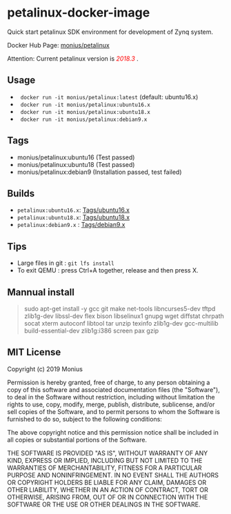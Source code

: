 # petalinux-docker-image

Quick start petalinux SDK environment for development of Zynq system.

Docker Hub Page: [monius/petalinux](https://hub.docker.com/r/monius/petalinux)

Attention: Current petalinux version is <span style="color:red"> *2018.3* </span>.

## Usage

- ` docker run -it monius/petalinux:latest` (default: ubuntu16.x)
- ` docker run -it monius/petalinux:ubuntu16.x` 
- ` docker run -it monius/petalinux:ubuntu18.x` 
- ` docker run -it monius/petalinux:debian9.x` 

## Tags

- monius/petalinux:ubuntu16 (Test passed)
- monius/petalinux:ubuntu18 (Test passed)
- monius/petalinux:debian9  (Installation passed, test failed)

## Builds

- `petalinux:ubuntu16.x`: [Tags/ubuntu16.x](https://github.com/Mon-ius/petalinux-docker-image/blob/master/tags/ubuntu16.x/Dockerfile)
- `petalinux:ubuntu18.x`: [Tags/ubuntu18.x](https://github.com/Mon-ius/petalinux-docker-image/blob/master/tags/ubuntu18.x/Dockerfile)
- `petalinux:debian9.x` : [Tags/debian9.x](https://github.com/Mon-ius/petalinux-docker-image/blob/master/tags/debian9.x/Dockerfile)

## Tips

- Large files in git : `git lfs install`
- To exit QEMU : press Ctrl+A together, release and then press X.

## Mannual install

> sudo apt-get install -y gcc git make net-tools libncurses5-dev tftpd zlib1g-dev libssl-dev flex
bison libselinux1 gnupg wget diffstat chrpath socat xterm autoconf libtool tar unzip texinfo
zlib1g-dev gcc-multilib build-essential-dev zlib1g:i386 screen pax gzip

## MIT License

Copyright (c) 2019 Monius

Permission is hereby granted, free of charge, to any person obtaining a copy
of this software and associated documentation files (the "Software"), to deal
in the Software without restriction, including without limitation the rights
to use, copy, modify, merge, publish, distribute, sublicense, and/or sell
copies of the Software, and to permit persons to whom the Software is
furnished to do so, subject to the following conditions:

The above copyright notice and this permission notice shall be included in all
copies or substantial portions of the Software.

THE SOFTWARE IS PROVIDED "AS IS", WITHOUT WARRANTY OF ANY KIND, EXPRESS OR
IMPLIED, INCLUDING BUT NOT LIMITED TO THE WARRANTIES OF MERCHANTABILITY,
FITNESS FOR A PARTICULAR PURPOSE AND NONINFRINGEMENT. IN NO EVENT SHALL THE
AUTHORS OR COPYRIGHT HOLDERS BE LIABLE FOR ANY CLAIM, DAMAGES OR OTHER
LIABILITY, WHETHER IN AN ACTION OF CONTRACT, TORT OR OTHERWISE, ARISING FROM,
OUT OF OR IN CONNECTION WITH THE SOFTWARE OR THE USE OR OTHER DEALINGS IN THE
SOFTWARE.
